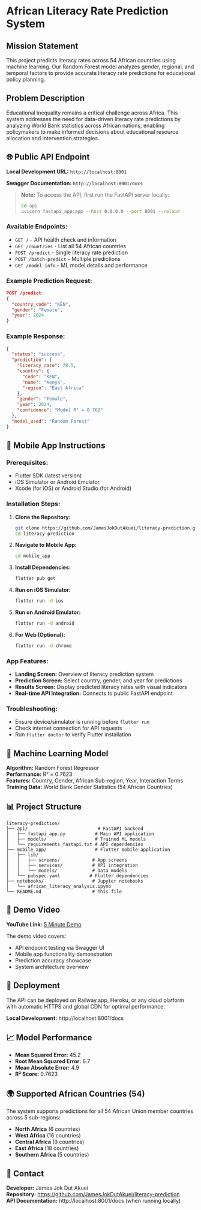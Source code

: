 # African Literacy Rate Prediction System

## Mission Statement
This project predicts literacy rates across 54 African countries using machine learning. Our Random Forest model analyzes gender, regional, and temporal factors to provide accurate literacy rate predictions for educational policy planning.

## Problem Description
Educational inequality remains a critical challenge across Africa. This system addresses the need for data-driven literacy rate predictions by analyzing World Bank statistics across African nations, enabling policymakers to make informed decisions about educational resource allocation and intervention strategies.

## 🌐 Public API Endpoint

**Local Development URL:** `http://localhost:8001`

**Swagger Documentation:** `http://localhost:8001/docs`

> **Note:** To access the API, first run the FastAPI server locally:
> ```bash
> cd api
> uvicorn fastapi_app:app --host 0.0.0.0 --port 8001 --reload
> ```

### Available Endpoints:
- `GET /` - API health check and information
- `GET /countries` - List all 54 African countries
- `POST /predict` - Single literacy rate prediction
- `POST /batch-predict` - Multiple predictions
- `GET /model-info` - ML model details and performance

### Example Prediction Request:
```json
POST /predict
{
  "country_code": "KEN",
  "gender": "Female", 
  "year": 2024
}
```

### Example Response:
```json
{
  "status": "success",
  "prediction": {
    "literacy_rate": 78.5,
    "country": {
      "code": "KEN",
      "name": "Kenya", 
      "region": "East Africa"
    },
    "gender": "Female",
    "year": 2024,
    "confidence": "Model R² = 0.762"
  },
  "model_used": "Random Forest"
}
```

## 📱 Mobile App Instructions

### Prerequisites:
- Flutter SDK (latest version)
- iOS Simulator or Android Emulator
- Xcode (for iOS) or Android Studio (for Android)

### Installation Steps:

1. **Clone the Repository:**
   ```bash
   git clone https://github.com/JamesJokDutAkuei/literacy-prediction.git
   cd literacy-prediction
   ```

2. **Navigate to Mobile App:**
   ```bash
   cd mobile_app
   ```

3. **Install Dependencies:**
   ```bash
   flutter pub get
   ```

4. **Run on iOS Simulator:**
   ```bash
   flutter run -d ios
   ```
   
5. **Run on Android Emulator:**
   ```bash
   flutter run -d android
   ```

6. **For Web (Optional):**
   ```bash
   flutter run -d chrome
   ```

### App Features:
- **Landing Screen:** Overview of literacy prediction system
- **Prediction Screen:** Select country, gender, and year for predictions
- **Results Screen:** Display predicted literacy rates with visual indicators
- **Real-time API Integration:** Connects to public FastAPI endpoint

### Troubleshooting:
- Ensure device/simulator is running before `flutter run`
- Check internet connection for API requests
- Run `flutter doctor` to verify Flutter installation

## 🧠 Machine Learning Model

**Algorithm:** Random Forest Regressor  
**Performance:** R² = 0.7623  
**Features:** Country, Gender, African Sub-region, Year, Interaction Terms  
**Training Data:** World Bank Gender Statistics (54 African Countries)

## 📊 Project Structure

```
literacy-prediction/
├── api/                          # FastAPI backend
│   ├── fastapi_app.py           # Main API application
│   ├── models/                  # Trained ML models
│   └── requirements_fastapi.txt # API dependencies
├── mobile_app/                  # Flutter mobile application
│   ├── lib/
│   │   ├── screens/            # App screens
│   │   ├── services/           # API integration
│   │   └── models/             # Data models
│   └── pubspec.yaml           # Flutter dependencies
├── notebooks/                  # Jupyter notebooks
│   └── african_literacy_analysis.ipynb
└── README.md                   # This file
```

## 🎥 Demo Video

**YouTube Link:** [5 Minute Demo](https://youtu.be/Gyoq93ho_jA)

The demo video covers:
- API endpoint testing via Swagger UI
- Mobile app functionality demonstration
- Prediction accuracy showcase
- System architecture overview

## 🚀 Deployment

The API can be deployed on Railway.app, Heroku, or any cloud platform with automatic HTTPS and global CDN for optimal performance.

**Local Development:** http://localhost:8001/docs

## 📈 Model Performance

- **Mean Squared Error:** 45.2
- **Root Mean Squared Error:** 6.7
- **Mean Absolute Error:** 4.9
- **R² Score:** 0.7623

## 🌍 Supported African Countries (54)

The system supports predictions for all 54 African Union member countries across 5 sub-regions:
- **North Africa** (6 countries)
- **West Africa** (16 countries)  
- **Central Africa** (9 countries)
- **East Africa** (18 countries)
- **Southern Africa** (5 countries)

## 📧 Contact

**Developer:** James Jok Dut Akuei  
**Repository:** https://github.com/JamesJokDutAkuei/literacy-prediction  
**API Documentation:** http://localhost:8001/docs (when running locally)
